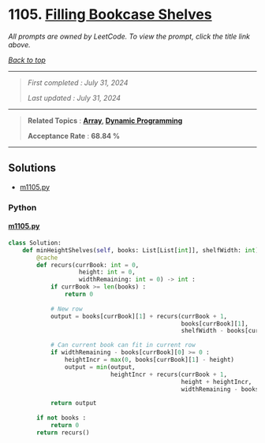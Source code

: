 # 1105. [Filling Bookcase Shelves](<https://leetcode.com/problems/filling-bookcase-shelves>)

*All prompts are owned by LeetCode. To view the prompt, click the title link above.*

*[Back to top](<../README.md>)*

------

> *First completed : July 31, 2024*
>
> *Last updated : July 31, 2024*

------

> **Related Topics** : **[Array](<by_topic/Array.md>), [Dynamic Programming](<by_topic/Dynamic Programming.md>)**
>
> **Acceptance Rate** : **68.84 %**

------

## Solutions

- [m1105.py](<../my-submissions/m1105.py>)
### Python
#### [m1105.py](<../my-submissions/m1105.py>)
```Python
class Solution:
    def minHeightShelves(self, books: List[List[int]], shelfWidth: int) -> int:
        @cache
        def recurs(currBook: int = 0,
                    height: int = 0, 
                    widthRemaining: int = 0) -> int :
            if currBook >= len(books) :
                return 0
            
            # New row
            output = books[currBook][1] + recurs(currBook + 1,
                                                 books[currBook][1],
                                                 shelfWidth - books[currBook][0])

            # Can current book can fit in current row
            if widthRemaining - books[currBook][0] >= 0 :
                heightIncr = max(0, books[currBook][1] - height)
                output = min(output, 
                             heightIncr + recurs(currBook + 1, 
                                                 height + heightIncr,  
                                                 widthRemaining - books[currBook][0]))

            return output
        
        if not books :
            return 0
        return recurs()
```

